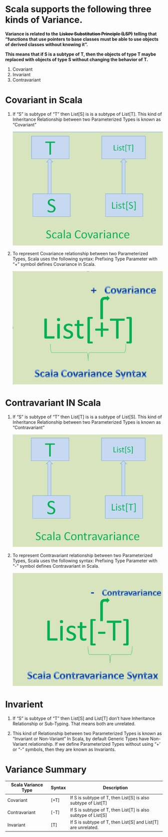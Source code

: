 # Scala supports the following three kinds of Variance.

   **Variance is related to the** **~~Liskov Substitution Principle (LSP)~~** 
   **telling that “functions that use pointers to base classes must be able to use objects of derived classes without knowing it”.**
  
  **This means that if S is a subtype of T, then the objects of type T maybe replaced with objects of type S without changing the behavior of T.**

1. Covariant
2. Invariant
3. Contravariant

# Covariant in Scala
1. If “S” is subtype of “T” then List[S] is is a subtype of List[T].
   This kind of Inheritance Relationship between two Parameterized Types is known as “Covariant”
   
   ![Image](https://github.com/IAmZero247/Scala_Learning/blob/main/images/scala-covariance1.png)
   
1. To represent Covariance relationship between two Parameterized Types, Scala uses the following syntax:
   Prefixing Type Parameter with “+” symbol defines Covariance in Scala.
   
   ![Image](https://github.com/IAmZero247/Scala_Learning/blob/main/images/scala-covariance2.png)
   
# Contravariant IN Scala
1. If “S” is subtype of “T” then List[T] is is a subtype of List[S].
   This kind of Inheritance Relationship between two Parameterized Types is known as “Contravariant”
   
   ![Image](https://github.com/IAmZero247/Scala_Learning/blob/main/images/scala-contravariance1.png)
   
1. To represent Contravariant relationship between two Parameterized Types, Scala uses the following syntax:
   Prefixing Type Parameter with “-” symbol defines Contravariant in Scala.
   
   ![Image](https://github.com/IAmZero247/Scala_Learning/blob/main/images/scala-contravariance2.png)

# Invarient
1. If “S” is subtype of “T” then List[S] and List[T] don’t have Inheritance Relationship or Sub-Typing. That means both are unrelated.

1. This kind of Relationship between two Parameterized Types is known as “Invariant or Non-Variant”
   In Scala, by default Generic Types have Non-Variant relationship. If we define Parameterized Types without using “+’ or “-” symbols, then they are known as Invariants.

# Variance Summary

|  Scala Variance Type	|    Syntax   |  Description |
| --------------------- | ----------- | -------------------------------- |
| Covariant | [+T] | If S is subtype of T, then List[S] is also subtype of List[T] |
| Contravariant | [-T] | If S is subtype of T, then List[T] is also subtype of List[S] |
| Invariant | [T] | If S is subtype of T, then List[S] and List[T] are unrelated. |

